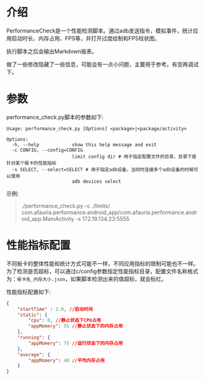 # 介绍

PerformanceCheck是一个性能检测脚本。通过adb发送指令，模拟事件，统计应用启动时长、内存占用、FPS等，并打开过度绘制和FPS柱状图。

执行脚本之后会输出Markdown报表。

做了一些修改隐藏了一些信息，可能会有一点小问题，主要用于参考。有空再调试下。

# 参数

performance_check.py脚本的参数如下:

```shell
Usage: performance_check.py [Options] <package>|<package/activity>

Options:
  -h, --help            show this help message and exit
  -c CONFIG, --config=CONFIG
                        limit config dir # 用于指定配置文件的目录，目录下是针对某个板卡的性能指标
  -s SELECT, --select=SELECT # 用于指定adb设备，当同时连接多个adb设备的时候可以使用
                        adb devices select
```

示例:

> ./performance_check.py -c ./limits/ com.afauria.performance.android_app/com.afauria.performance.android_app.MainActivity -s 172.19.134.23:5555


# 性能指标配置

不同板卡的整体性能和统计方式可能不一样，不同应用指标的限制可能也不一样。为了检测是否超标，可以通过c/config参数指定性能指标目录，配置文件名称格式为：`板卡名_内存大小.json`，如果脚本检测出来的值超标，就会标红。

性能指标配置如下:

```json
{
	"startTime" : 2.0, //启动时间
	"static": {
		"cpu": 0, //静止状态下CPU占用
		"appMomery": 55 //静止状态下的内存占用
	},
	"running": {
		"appMomery": 75 //运行状态下的内存占用
	},
	"average": {
		"appMomery": 40 //平均内存占用
	}
}
```
